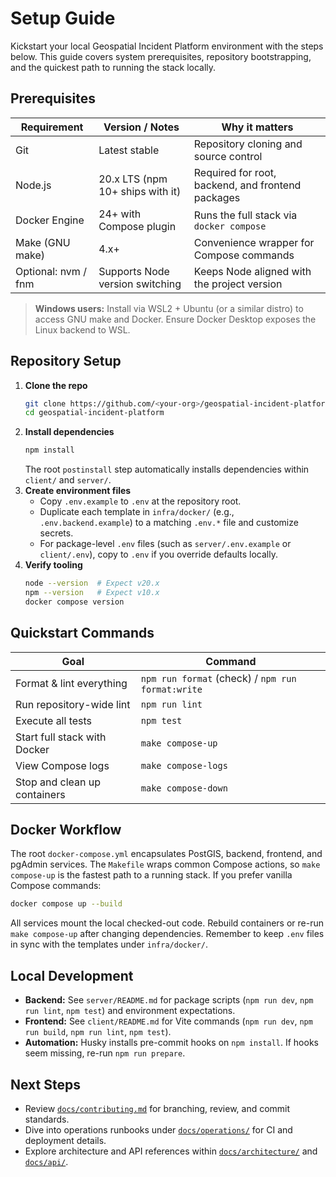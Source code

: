 # Setup Guide

Kickstart your local Geospatial Incident Platform environment with the steps below. This guide covers system prerequisites, repository bootstrapping, and the quickest path to running the stack locally.

## Prerequisites

| Requirement         | Version / Notes                  | Why it matters                                    |
| ------------------- | -------------------------------- | ------------------------------------------------- |
| Git                 | Latest stable                    | Repository cloning and source control             |
| Node.js             | 20.x LTS (npm 10+ ships with it) | Required for root, backend, and frontend packages |
| Docker Engine       | 24+ with Compose plugin          | Runs the full stack via `docker compose`          |
| Make (GNU make)     | 4.x+                             | Convenience wrapper for Compose commands          |
| Optional: nvm / fnm | Supports Node version switching  | Keeps Node aligned with the project version       |

> **Windows users:** Install via WSL2 + Ubuntu (or a similar distro) to access GNU make and Docker. Ensure Docker Desktop exposes the Linux backend to WSL.

## Repository Setup

1. **Clone the repo**
   ```bash
   git clone https://github.com/<your-org>/geospatial-incident-platform.git
   cd geospatial-incident-platform
   ```
2. **Install dependencies**
   ```bash
   npm install
   ```
   The root `postinstall` step automatically installs dependencies within `client/` and `server/`.
3. **Create environment files**
   - Copy `.env.example` to `.env` at the repository root.
   - Duplicate each template in `infra/docker/` (e.g., `.env.backend.example`) to a matching `.env.*` file and customize secrets.
   - For package-level `.env` files (such as `server/.env.example` or `client/.env`), copy to `.env` if you override defaults locally.
4. **Verify tooling**
   ```bash
   node --version  # Expect v20.x
   npm --version   # Expect v10.x
   docker compose version
   ```

## Quickstart Commands

| Goal                         | Command                                           |
| ---------------------------- | ------------------------------------------------- |
| Format & lint everything     | `npm run format` (check) / `npm run format:write` |
| Run repository-wide lint     | `npm run lint`                                    |
| Execute all tests            | `npm test`                                        |
| Start full stack with Docker | `make compose-up`                                 |
| View Compose logs            | `make compose-logs`                               |
| Stop and clean up containers | `make compose-down`                               |

## Docker Workflow

The root `docker-compose.yml` encapsulates PostGIS, backend, frontend, and pgAdmin services. The `Makefile` wraps common Compose actions, so `make compose-up` is the fastest path to a running stack. If you prefer vanilla Compose commands:

```bash
docker compose up --build
```

All services mount the local checked-out code. Rebuild containers or re-run `make compose-up` after changing dependencies. Remember to keep `.env` files in sync with the templates under `infra/docker/`.

## Local Development

- **Backend:** See `server/README.md` for package scripts (`npm run dev`, `npm run lint`, `npm test`) and environment expectations.
- **Frontend:** See `client/README.md` for Vite commands (`npm run dev`, `npm run build`, `npm run lint`, `npm test`).
- **Automation:** Husky installs pre-commit hooks on `npm install`. If hooks seem missing, re-run `npm run prepare`.

## Next Steps

- Review [`docs/contributing.md`](./contributing.md) for branching, review, and commit standards.
- Dive into operations runbooks under [`docs/operations/`](./operations/README.md) for CI and deployment details.
- Explore architecture and API references within [`docs/architecture/`](./architecture/) and [`docs/api/`](./api/).
